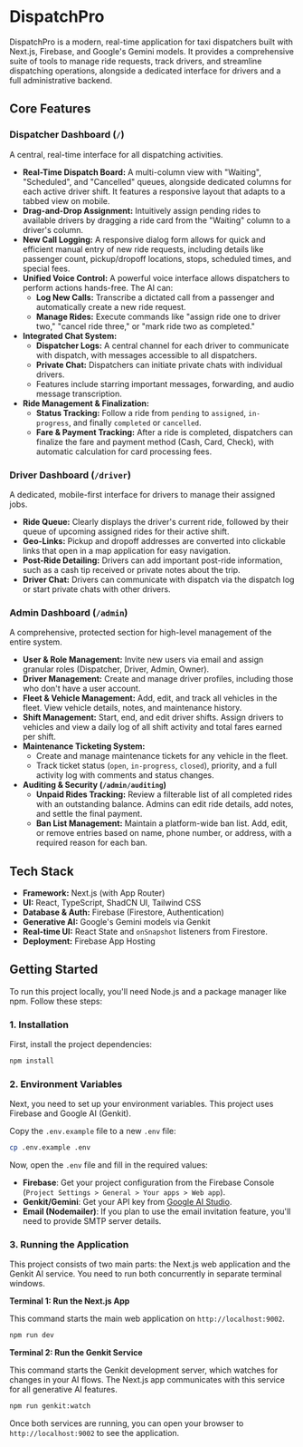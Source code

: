 # DispatchPro

DispatchPro is a modern, real-time application for taxi dispatchers built with Next.js, Firebase, and Google's Gemini models. It provides a comprehensive suite of tools to manage ride requests, track drivers, and streamline dispatching operations, alongside a dedicated interface for drivers and a full administrative backend.

## Core Features

### Dispatcher Dashboard (`/`)

A central, real-time interface for all dispatching activities.

- **Real-Time Dispatch Board:** A multi-column view with "Waiting", "Scheduled", and "Cancelled" queues, alongside dedicated columns for each active driver shift. It features a responsive layout that adapts to a tabbed view on mobile.
- **Drag-and-Drop Assignment:** Intuitively assign pending rides to available drivers by dragging a ride card from the "Waiting" column to a driver's column.
- **New Call Logging:** A responsive dialog form allows for quick and efficient manual entry of new ride requests, including details like passenger count, pickup/dropoff locations, stops, scheduled times, and special fees.
- **Unified Voice Control:** A powerful voice interface allows dispatchers to perform actions hands-free. The AI can:
    - **Log New Calls:** Transcribe a dictated call from a passenger and automatically create a new ride request.
    - **Manage Rides:** Execute commands like "assign ride one to driver two," "cancel ride three," or "mark ride two as completed."
- **Integrated Chat System:**
    - **Dispatcher Logs:** A central channel for each driver to communicate with dispatch, with messages accessible to all dispatchers.
    - **Private Chat:** Dispatchers can initiate private chats with individual drivers.
    - Features include starring important messages, forwarding, and audio message transcription.
- **Ride Management & Finalization:**
    - **Status Tracking:** Follow a ride from `pending` to `assigned`, `in-progress`, and finally `completed` or `cancelled`.
    - **Fare & Payment Tracking:** After a ride is completed, dispatchers can finalize the fare and payment method (Cash, Card, Check), with automatic calculation for card processing fees.

### Driver Dashboard (`/driver`)

A dedicated, mobile-first interface for drivers to manage their assigned jobs.

- **Ride Queue:** Clearly displays the driver's current ride, followed by their queue of upcoming assigned rides for their active shift.
- **Geo-Links:** Pickup and dropoff addresses are converted into clickable links that open in a map application for easy navigation.
- **Post-Ride Detailing:** Drivers can add important post-ride information, such as a cash tip received or private notes about the trip.
- **Driver Chat:** Drivers can communicate with dispatch via the dispatch log or start private chats with other drivers.

### Admin Dashboard (`/admin`)

A comprehensive, protected section for high-level management of the entire system.

- **User & Role Management:** Invite new users via email and assign granular roles (Dispatcher, Driver, Admin, Owner).
- **Driver Management:** Create and manage driver profiles, including those who don't have a user account.
- **Fleet & Vehicle Management:** Add, edit, and track all vehicles in the fleet. View vehicle details, notes, and maintenance history.
- **Shift Management:** Start, end, and edit driver shifts. Assign drivers to vehicles and view a daily log of all shift activity and total fares earned per shift.
- **Maintenance Ticketing System:**
    - Create and manage maintenance tickets for any vehicle in the fleet.
    - Track ticket status (`open`, `in-progress`, `closed`), priority, and a full activity log with comments and status changes.
- **Auditing & Security (`/admin/auditing`)**
    - **Unpaid Rides Tracking:** Review a filterable list of all completed rides with an outstanding balance. Admins can edit ride details, add notes, and settle the final payment.
    - **Ban List Management:** Maintain a platform-wide ban list. Add, edit, or remove entries based on name, phone number, or address, with a required reason for each ban.

## Tech Stack

- **Framework:** Next.js (with App Router)
- **UI:** React, TypeScript, ShadCN UI, Tailwind CSS
- **Database & Auth:** Firebase (Firestore, Authentication)
- **Generative AI:** Google's Gemini models via Genkit
- **Real-time UI:** React State and `onSnapshot` listeners from Firestore.
- **Deployment:** Firebase App Hosting

## Getting Started

To run this project locally, you'll need Node.js and a package manager like npm. Follow these steps:

### 1. Installation

First, install the project dependencies:

```bash
npm install
```

### 2. Environment Variables

Next, you need to set up your environment variables. This project uses Firebase and Google AI (Genkit).

Copy the `.env.example` file to a new `.env` file:

```bash
cp .env.example .env
```

Now, open the `.env` file and fill in the required values:

- **Firebase**: Get your project configuration from the Firebase Console (`Project Settings > General > Your apps > Web app`).
- **Genkit/Gemini**: Get your API key from [Google AI Studio](https://aistudio.google.com/app/apikey).
- **Email (Nodemailer)**: If you plan to use the email invitation feature, you'll need to provide SMTP server details.

### 3. Running the Application

This project consists of two main parts: the Next.js web application and the Genkit AI service. You need to run both concurrently in separate terminal windows.

**Terminal 1: Run the Next.js App**

This command starts the main web application on `http://localhost:9002`.

```bash
npm run dev
```

**Terminal 2: Run the Genkit Service**

This command starts the Genkit development server, which watches for changes in your AI flows. The Next.js app communicates with this service for all generative AI features.

```bash
npm run genkit:watch
```

Once both services are running, you can open your browser to `http://localhost:9002` to see the application.
